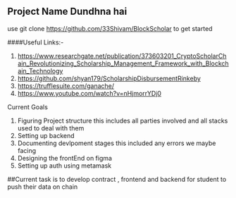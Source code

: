## Project Name Dundhna hai 
use git clone https://github.com/33Shivam/BlockScholar to get started

####Useful Links:-
1. https://www.researchgate.net/publication/373603201_CryptoScholarChain_Revolutionizing_Scholarship_Management_Framework_with_Blockchain_Technology
2. https://github.com/shyan179/ScholarshipDisbursementRinkeby
3. https://trufflesuite.com/ganache/
4. https://www.youtube.com/watch?v=nHjmorrYDj0


Current Goals 
1. Figuring Project structure this includes all parties involved and all stacks used to deal with them
2. Setting up backend
3. Documenting devlpoment stages this included any errors we maybe facing
4. Designing the frontEnd on figma
5. Setting up auth using metamask


##Current task is to develop contract , frontend and backend for student to push their data on chain
